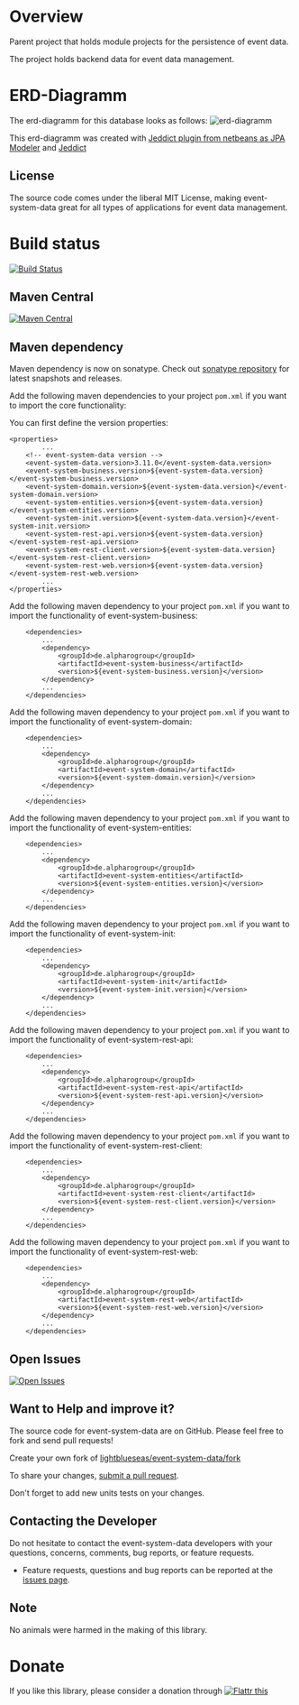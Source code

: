 # Overview

Parent project that holds module projects for the persistence of event data.

The project holds backend data for event data management.

# ERD-Diagramm

The erd-diagramm for this database looks as follows: ![erd-diagramm](https://raw.githubusercontent.com/lightblueseas/event-system-data/develop/event-system-init/src/main/resources/erd/erd-diagramm-event-system.jpa.png)

This erd-diagramm was created with [Jeddict plugin from netbeans as JPA Modeler](http://plugins.netbeans.org/plugin/53057/jpa-modeler)  and [Jeddict](https://jeddict.github.io/)

## License

The source code comes under the liberal MIT License, making event-system-data great for all types of applications for event data management.

# Build status
[![Build Status](https://travis-ci.org/lightblueseas/event-system-data.svg?branch=master)](https://travis-ci.org/lightblueseas/event-system-data)

## Maven Central

[![Maven Central](https://maven-badges.herokuapp.com/maven-central/de.alpharogroup/event-system-data/badge.svg)](https://maven-badges.herokuapp.com/maven-central/de.alpharogroup/event-system-data)

## Maven dependency

Maven dependency is now on sonatype.
Check out [sonatype repository](https://oss.sonatype.org/index.html#nexus-search;gav~de.alpharogroup~event-system-data~~~) for latest snapshots and releases.

Add the following maven dependencies to your project `pom.xml` if you want to import the core functionality:

You can first define the version properties:

	<properties>
			...
		<!-- event-system-data version -->
		<event-system-data.version>3.11.0</event-system-data.version>
		<event-system-business.version>${event-system-data.version}</event-system-business.version>
		<event-system-domain.version>${event-system-data.version}</event-system-domain.version>
		<event-system-entities.version>${event-system-data.version}</event-system-entities.version>
		<event-system-init.version>${event-system-data.version}</event-system-init.version>
		<event-system-rest-api.version>${event-system-data.version}</event-system-rest-api.version>
		<event-system-rest-client.version>${event-system-data.version}</event-system-rest-client.version>
		<event-system-rest-web.version>${event-system-data.version}</event-system-rest-web.version>
			...
	</properties>

Add the following maven dependency to your project `pom.xml` if you want to import the functionality of event-system-business:

		<dependencies>
			...
			<dependency>
				<groupId>de.alpharogroup</groupId>
				<artifactId>event-system-business</artifactId>
				<version>${event-system-business.version}</version>
			</dependency>
			...
		</dependencies>

Add the following maven dependency to your project `pom.xml` if you want to import the functionality of event-system-domain:

		<dependencies>
			...
			<dependency>
				<groupId>de.alpharogroup</groupId>
				<artifactId>event-system-domain</artifactId>
				<version>${event-system-domain.version}</version>
			</dependency>
			...
		</dependencies>

Add the following maven dependency to your project `pom.xml` if you want to import the functionality of event-system-entities:

		<dependencies>
			...
			<dependency>
				<groupId>de.alpharogroup</groupId>
				<artifactId>event-system-entities</artifactId>
				<version>${event-system-entities.version}</version>
			</dependency>
			...
		</dependencies>

Add the following maven dependency to your project `pom.xml` if you want to import the functionality of event-system-init:

		<dependencies>
			...
			<dependency>
				<groupId>de.alpharogroup</groupId>
				<artifactId>event-system-init</artifactId>
				<version>${event-system-init.version}</version>
			</dependency>
			...
		</dependencies>

Add the following maven dependency to your project `pom.xml` if you want to import the functionality of event-system-rest-api:

		<dependencies>
			...
			<dependency>
				<groupId>de.alpharogroup</groupId>
				<artifactId>event-system-rest-api</artifactId>
				<version>${event-system-rest-api.version}</version>
			</dependency>
			...
		</dependencies>

Add the following maven dependency to your project `pom.xml` if you want to import the functionality of event-system-rest-client:

		<dependencies>
			...
			<dependency>
				<groupId>de.alpharogroup</groupId>
				<artifactId>event-system-rest-client</artifactId>
				<version>${event-system-rest-client.version}</version>
			</dependency>
			...
		</dependencies>

Add the following maven dependency to your project `pom.xml` if you want to import the functionality of event-system-rest-web:

		<dependencies>
			...
			<dependency>
				<groupId>de.alpharogroup</groupId>
				<artifactId>event-system-rest-web</artifactId>
				<version>${event-system-rest-web.version}</version>
			</dependency>
			...
		</dependencies>
		 
## Open Issues
[![Open Issues](https://img.shields.io/github/issues/astrapi69/event-system-data.svg?style=flat)](https://github.com/astrapi69/event-system-data/issues) 

## Want to Help and improve it? ###

The source code for event-system-data are on GitHub. Please feel free to fork and send pull requests!

Create your own fork of [lightblueseas/event-system-data/fork](https://github.com/lightblueseas/event-system-data/fork)

To share your changes, [submit a pull request](https://github.com/lightblueseas/event-system-data/pull/new/master).

Don't forget to add new units tests on your changes.

## Contacting the Developer

Do not hesitate to contact the event-system-data developers with your questions, concerns, comments, bug reports, or feature requests.
- Feature requests, questions and bug reports can be reported at the [issues page](https://github.com/lightblueseas/event-system-data/issues).

## Note

No animals were harmed in the making of this library.

# Donate

If you like this library, please consider a donation through 
<a href="https://flattr.com/submit/auto?fid=r7vp62&url=https%3A%2F%2Fgithub.com%2Flightblueseas%2Fevent-system-data" target="_blank">
<img src="http://button.flattr.com/flattr-badge-large.png" alt="Flattr this" title="Flattr this" border="0">
</a>
